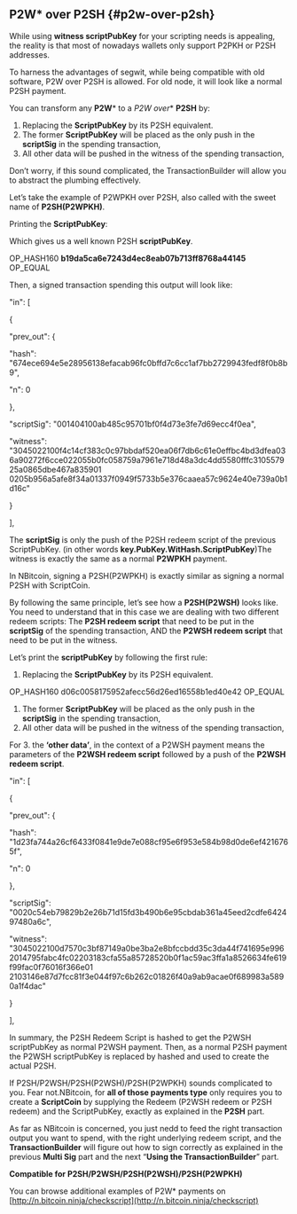 ## P2W* over P2SH {#p2w-over-p2sh}

While using **witness scriptPubKey** for your scripting needs is appealing, the reality is that most of nowadays wallets only support P2PKH or P2SH addresses.

To harness the advantages of segwit, while being compatible with old software, P2W over P2SH is allowed. For old node, it will look like a normal P2SH payment.

You can transform any **P2W*** to a **P2W* over** **P2SH** by:

1.  Replacing the **ScriptPubKey** by its P2SH equivalent.
2.  The former **ScriptPubKey** will be placed as the only push in the **scriptSig** in the spending transaction,
3.  All other data will be pushed in the witness of the spending transaction,

Don’t worry, if this sound complicated, the TransactionBuilder will allow you to abstract the plumbing effectively.

Let’s take the example of P2WPKH over P2SH, also called with the sweet name of **P2SH(P2WPKH)**.

Printing the **ScriptPubKey**:

Which gives us a well known P2SH **scriptPubKey**.

OP_HASH160 **b19da5ca6e7243d4ec8eab07b713ff8768a44145** OP_EQUAL

Then, a signed transaction spending this output will look like:

"in": [

{

"prev_out": {

"hash": "674ece694e5e28956138efacab96fc0bffd7c6cc1af7bb2729943fedf8f0b8b9",

"n": 0

},

"scriptSig": "001404100ab485c95701bf0f4d73e3fe7d69ecc4f0ea",

"witness": "3045022100f4c14cf383c0c97bbdaf520ea06f7db6c61e0effbc4bd3dfea036a90272f6cce022055b0fc058759a7961e718d48a3dc4dd5580fffc310557925a0865dbe467a835901 0205b956a5afe8f34a01337f0949f5733b5e376caaea57c9624e40e739a0b1d16c"

}

],

The **scriptSig** is only the push of the P2SH redeem script of the previous ScriptPubKey. (in other words **key.PubKey.WitHash.ScriptPubKey**)The witness is exactly the same as a normal **P2WPKH** payment.

In NBitcoin, signing a P2SH(P2WPKH) is exactly similar as signing a normal P2SH with ScriptCoin.

By following the same principle, let’s see how a **P2SH(P2WSH)** looks like. You need to understand that in this case we are dealing with two different redeem scripts: The **P2SH redeem script** that need to be put in the **scriptSig** of the spending transaction, AND the **P2WSH redeem script** that need to be put in the witness.

Let’s print the **scriptPubKey** by following the first rule:

1.  Replacing the **ScriptPubKey** by its P2SH equivalent.

OP_HASH160 d06c0058175952afecc56d26ed16558b1ed40e42 OP_EQUAL

1.  The former **ScriptPubKey** will be placed as the only push in the **scriptSig** in the spending transaction,
2.  All other data will be pushed in the witness of the spending transaction,

For 3\. the **‘other data’**, in the context of a P2WSH payment means the parameters of the **P2WSH redeem script** followed by a push of the **P2WSH redeem script**.

"in": [

{

"prev_out": {

"hash": "1d23fa744a26cf6433f0841e9de7e088cf95e6f953e584b98d0de6ef4216765f",

"n": 0

},

"scriptSig": "0020c54eb79829b2e26b71d15fd3b490b6e95cbdab361a45eed2cdfe642497480a6c",

"witness": "3045022100d7570c3bf87149a0be3ba2e8bfccbdd35c3da44f741695e9962014795fabc4fc02203183cfa55a85728520b0f1ac59ac3ffa1a8526634fe619f99fac0f76016f366e01 2103146e87d7fcc81f3e044f97c6b262c01826f40a9ab9acae0f689983a5890a1f4dac"

}

],

In summary, the P2SH Redeem Script is hashed to get the P2WSH scriptPubKey as normal P2WSH payment. Then, as a normal P2SH payment the P2WSH scriptPubKey is replaced by hashed and used to create the actual P2SH.

If P2SH/P2WSH/P2SH(P2WSH)/P2SH(P2WPKH) sounds complicated to you. Fear not.NBitcoin, for **all of those payments type** only requires you to create a **ScriptCoin** by supplying the Redeem (P2WSH redeem or P2SH redeem) and the ScriptPubKey, exactly as explained in the **P2SH** part.

As far as NBitcoin is concerned, you just nedd to feed the right transaction output you want to spend, with the right underlying redeem script, and the **TransactionBuilder** will figure out how to sign correctly as explained in the previous **Multi Sig** part and the next “**Using the TransactionBuilder**” part.

**Compatible for P2SH/P2WSH/P2SH(P2WSH)/P2SH(P2WPKH)**

You can browse additional examples of P2W* payments on [http://n.bitcoin.ninja/checkscript](http://n.bitcoin.ninja/checkscript)
